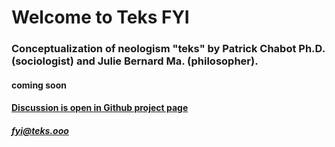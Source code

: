 # Welcome to Teks FYI 
### Conceptualization of neologism "teks" by Patrick Chabot Ph.D. (sociologist) and Julie Bernard Ma. (philosopher). 
#### coming soon <br>
#### [Discussion is open in Github project page](https://github.com/julie-technilab-design/teks-fyi/discussions)
##### fyi@teks.ooo
